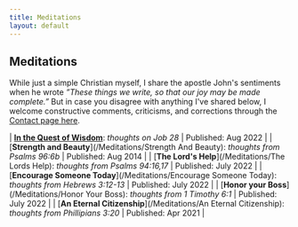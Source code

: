 ```yaml
---
title: Meditations
layout: default
---
```




## Meditations

While just a simple Christian myself, I share the apostle John's sentiments when he wrote *”These things we write, so that our joy may be made complete.”* But in case you disagree with anything I've shared below, I welcome constructive comments, criticisms, and corrections through the [Contact page here](/Contact).

| [**In the Quest of Wisdom**](/Meditations/In_the_Quest_of_Wisdom): *thoughts on Job 28* | Published: Aug 2022 |
| [**Strength and Beauty**](/Meditations/Strength And Beauty): *thoughts from Psalms 96:6b* | Published: Aug 2014 |
| [**The Lord's Help**](/Meditations/The Lords Help): *thoughts from Psalms 94:16,17* | Published: July 2022 |
| [**Encourage Someone Today**](/Meditations/Encourage Someone Today): *thoughts from Hebrews 3:12-13* | Published: July 2022 |
| [**Honor your Boss**](/Meditations/Honor Your Boss): *thoughts from 1 Timothy 6:1* | Published: July 2022 |
| [**An Eternal Citizenship**](/Meditations/An Eternal Citizenship): *thoughts from Phillipians 3:20* | Published: Apr 2021 |

